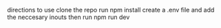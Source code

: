 directions to use
clone the repo
run npm install
create a .env file and add the neccesary inouts
then run npm run dev